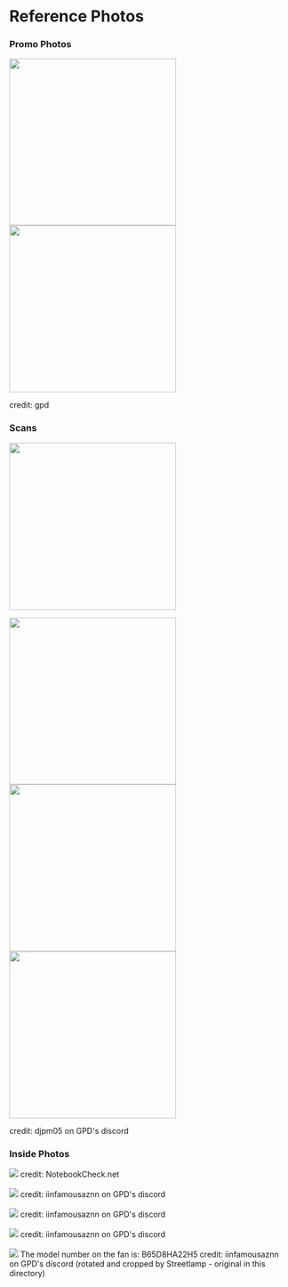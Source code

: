 # Reference Photos

### Promo Photos
<p float="left">
  <img src="Promo_open.png" width="300"/>
  <img src="Promo_sides.png" width="300"/>
</p>
credit: gpd
<br>

### Scans
<img src="bottom.jpg" width="300" />
<p float="left">
  <img src="left_side.jpg" width="300" />
  <img src="back.jpg" width="300" /> 
  <img src="right_side.jpg" width="300" />
</p>
credit: djpm05 on GPD's discord

### Inside Photos
<img src="Inside.jpg"/>
credit: NotebookCheck.net  
<br>  
<br>  
<img src="iinfamousaznn_internal_1.jpg"/>
credit: iinfamousaznn on GPD's discord  
<br>  
<br>  
<img src="iinfamousaznn_internal_2.jpg"/>
credit: iinfamousaznn on GPD's discord
<br>  
<br>  
<img src="iinfamousaznn_bare_board.jpg"/>
credit: iinfamousaznn on GPD's discord  
<br>  
<br>  
<img src="iinfamousaznn_heatsink_flipped_and_cropped.jpg"/>
The model number on the fan is: B65D8HA22H5
credit: iinfamousaznn on GPD's discord (rotated and cropped by Streetlamp - original in this directory)  
